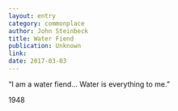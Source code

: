 ```yaml
---
layout: entry
category: commonplace
author: John Steinbeck
title: Water Fiend
publication: Unknown
link:
date: 2017-03-03
---
```


“I am a water fiend... Water is everything to me.”

1948